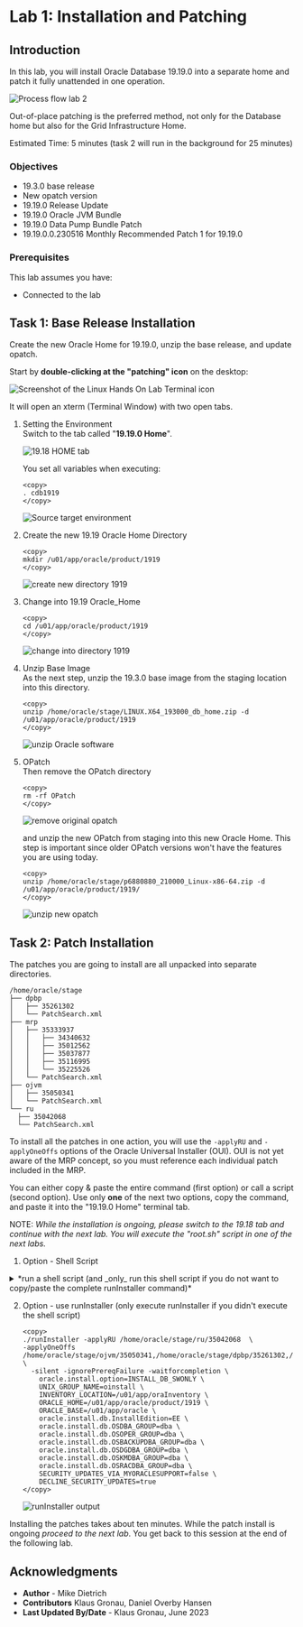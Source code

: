 # Lab 1: Installation and Patching

## Introduction 

In this lab, you will install Oracle Database 19.19.0 into a separate home and patch it fully unattended in one operation. 

![Process flow lab 2](./images/lab2-process-flow.png " ")

Out-of-place patching is the preferred method, not only for the Database home but also for the Grid Infrastructure Home.

Estimated Time: 5 minutes (task 2 will run in the background for 25 minutes)

### Objectives

* 19.3.0 base release
* New opatch version
* 19.19.0 Release Update
* 19.19.0 Oracle JVM Bundle
* 19.19.0 Data Pump Bundle Patch
* 19.19.0.0.230516 Monthly Recommended Patch 1 for 19.19.0

### Prerequisites

This lab assumes you have:

- Connected to the lab



## Task 1: Base Release Installation
Create the new Oracle Home for 19.19.0, unzip the base release, and update opatch. 

Start by **double-clicking at the "patching" icon** on the desktop:

![Screenshot of the Linux Hands On Lab Terminal icon](./images/patching-icon.png " ")

It will open an xterm (Terminal Window) with two open tabs.

1. Setting the Environment </br> 
Switch to the tab called "__19.19.0 Home__". 

    ![19.18 HOME tab](./images/19-19-home.png " ")

    You set all variables when executing: 

    ```
    <copy>
    . cdb1919
    </copy>
    ```

    ![Source target environment](./images/source-19-19-env.png " ")

2. Create the new 19.19 Oracle Home Directory

    ```
    <copy>
    mkdir /u01/app/oracle/product/1919
    </copy>
    ```

    ![create new directory 1919](./images/mkdir-target-1919.png " ")

3. Change into 19.19 Oracle_Home

    ```
    <copy>
    cd /u01/app/oracle/product/1919
    </copy>
    ```

    ![change into directory 1919](./images/cd-target-dir-1919.png " ")

4. Unzip Base Image </br>
As the next step, unzip the 19.3.0 base image from the staging location into this directory.

    ```
    <copy>
    unzip /home/oracle/stage/LINUX.X64_193000_db_home.zip -d /u01/app/oracle/product/1919
    </copy>
    ```

    ![unzip Oracle software](./images/unzip-oracle-software.png " ")

5. OPatch </br> 
Then remove the OPatch directory 

    ```
    <copy>
    rm -rf OPatch
    </copy>
    ```

    ![remove original opatch](./images/remove-opatch.png " ")

    and unzip the new OPatch from staging into this new Oracle Home. This step is important since older OPatch versions won't have the features you are using today.

    ```
    <copy>
    unzip /home/oracle/stage/p6880880_210000_Linux-x86-64.zip -d /u01/app/oracle/product/1919/
    </copy>
    ```

    ![unzip new opatch](./images/unzip-opatch-software.png " ")


## Task 2: Patch Installation

The patches you are going to install are all unpacked into separate directories.

  ``` text
/home/oracle/stage
├── dpbp
│   ├── 35261302
│   └── PatchSearch.xml
├── mrp
│   ├── 35333937
│   │   ├── 34340632
│   │   ├── 35012562
│   │   ├── 35037877
│   │   ├── 35116995
│   │   └── 35225526
│   └── PatchSearch.xml
├── ojvm
│   ├── 35050341
│   └── PatchSearch.xml
└── ru
    ├── 35042068
    └── PatchSearch.xml
  ```


To install all the patches in one action, you will use the `-applyRU` and `-applyOneOffs` options of the Oracle Universal Installer (OUI). OUI is not yet aware of the MRP concept, so you must reference each individual patch included in the MRP.

You can either copy & paste the entire command (first option) or call a script (second option). Use only __one__ of the next two options, copy the command, and paste it into the "19.19.0 Home" terminal tab.

NOTE: *While the installation is ongoing, please switch to the 19.18 tab and continue with the next lab. You will execute the "root.sh" script in one of the next labs.*

1. Option - Shell Script

<details>
 <summary>*run a shell script (and _only_ run this shell script if you do not want to copy/paste the complete runInstaller command)*</summary>

  ``` text
    <copy>
    sh /home/oracle/patch/install_patch.sh
    </copy>


    ![runInstaller shell script output ](./images/run-installer-shell-output.png " ")

 The installation will take approximately 10 minutes. 


 [CDB2] oracle@hol:/u01/app/oracle/product/1919
 $ ./runInstaller -applyRU /home/oracle/stage/ru/35042068  \
 >  -applyOneOffs /home/oracle/stage/ojvm/35050341,/home/oracle/stage/dpbp/35261302,/home/oracle/stage/mrp/35333937/34340632,/home/oracle/stage/mrp/35333937/35012562,/home/oracle/stage/mrp/35333937/35037877,/home/oracle/stage/mrp/35333937/35116995,/home/oracle/stage/mrp/35333937/35225526 \
 >    -silent -ignorePrereqFailure -waitforcompletion \
 >     oracle.install.option=INSTALL_DB_SWONLY \
 >     UNIX_GROUP_NAME=oinstall \
 >     INVENTORY_LOCATION=/u01/app/oraInventory \
 >     ORACLE_HOME=/u01/app/oracle/product/1919 \
 >     ORACLE_BASE=/u01/app/oracle \
 >     oracle.install.db.InstallEdition=EE \
 >     oracle.install.db.OSDBA_GROUP=dba \
 >     oracle.install.db.OSOPER_GROUP=dba \
 >     oracle.install.db.OSBACKUPDBA_GROUP=dba \
 >     oracle.install.db.OSDGDBA_GROUP=dba \
 >     oracle.install.db.OSKMDBA_GROUP=dba \
 >     oracle.install.db.OSRACDBA_GROUP=dba \
 >     SECURITY_UPDATES_VIA_MYORACLESUPPORT=false \
 >     DECLINE_SECURITY_UPDATES=true
 
 Preparing the home to patch...
 Applying the patch /home/oracle/stage/ru/35042068...
 Successfully applied the patch.
 Applying the patch /home/oracle/stage/ojvm/35050341...
 Successfully applied the patch.
 Applying the patch /home/oracle/stage/dpbp/35261302...
 Successfully applied the patch.
 Applying the patch /home/oracle/stage/mrp/35333937/34340632...
 Successfully applied the patch.
 Applying the patch /home/oracle/stage/mrp/35333937/35012562...
 Successfully applied the patch.
 Applying the patch /home/oracle/stage/mrp/35333937/35037877...
 Successfully applied the patch.
 Applying the patch /home/oracle/stage/mrp/35333937/35116995...
 Successfully applied the patch.
 Applying the patch /home/oracle/stage/mrp/35333937/35225526...
 Successfully applied the patch.
 The log can be found at: /u01/app/oraInventory/logs/InstallActions2023-06-29_12-40-26PM/installerPatchActions_2023-06-29_12-40-26PM.log
 Launching Oracle Database Setup Wizard...

 The response file for this session can be found at:
 /u01/app/oracle/product/1919/install/response/db_2023-06-29_12-40-26PM.rsp

 You can find the log of this install session at:
  /u01/app/oraInventory/logs/InstallActions2023-06-29_12-40-26PM/installActions2023-06-29_12-40-26PM.log

 As a root user, execute the following script(s):
	1. /u01/app/oracle/product/1919/root.sh

 Execute /u01/app/oracle/product/1919/root.sh on the following nodes:
 [hol]
 
 
 Successfully Setup Software.
 [CDB2] oracle@hol:/u01/app/oracle/product/1919
 $
  ```
</details>

2. Option - use runInstaller (only execute runInstaller if you didn't execute the shell script)
    ```
    <copy>
    ./runInstaller -applyRU /home/oracle/stage/ru/35042068  \
    -applyOneOffs /home/oracle/stage/ojvm/35050341,/home/oracle/stage/dpbp/35261302,/home/oracle/stage/mrp/35333937/34340632,/home/oracle/stage/mrp/35333937/35012562,/home/oracle/stage/mrp/35333937/35037877,/home/oracle/stage/mrp/35333937/35116995,/home/oracle/stage/mrp/35333937/35225526 \
      -silent -ignorePrereqFailure -waitforcompletion \
        oracle.install.option=INSTALL_DB_SWONLY \
        UNIX_GROUP_NAME=oinstall \
        INVENTORY_LOCATION=/u01/app/oraInventory \
        ORACLE_HOME=/u01/app/oracle/product/1919 \
        ORACLE_BASE=/u01/app/oracle \
        oracle.install.db.InstallEdition=EE \
        oracle.install.db.OSDBA_GROUP=dba \
        oracle.install.db.OSOPER_GROUP=dba \
        oracle.install.db.OSBACKUPDBA_GROUP=dba \
        oracle.install.db.OSDGDBA_GROUP=dba \
        oracle.install.db.OSKMDBA_GROUP=dba \
        oracle.install.db.OSRACDBA_GROUP=dba \
        SECURITY_UPDATES_VIA_MYORACLESUPPORT=false \
        DECLINE_SECURITY_UPDATES=true
    </copy>
    ```
    ![runInstaller output ](./images/run-installer-output.png " ")

Installing the patches takes about ten minutes. While the patch install is ongoing *proceed to the next lab*. You get back to this session at the end of the following lab. 

## Acknowledgments
* **Author** - Mike Dietrich 
* **Contributors** Klaus Gronau, Daniel Overby Hansen  
* **Last Updated By/Date** - Klaus Gronau, June 2023